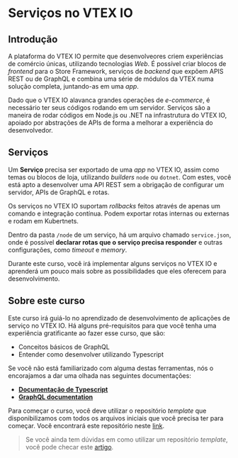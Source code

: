   # Serviços no VTEX IO

## Introdução

A plataforma do VTEX IO permite que desenvolveores criem experiências de comércio únicas, utilizando tecnologias _Web_. É possível criar blocos de _frontend_ para o Store Framework, serviços de _backend_ que expõem APIS REST ou de GraphQL e combina uma série de módulos da VTEX numa solução completa, juntando-as em uma _app_.

Dado que o VTEX IO alavanca grandes operações de _e-commerce_, é necessário ter seus códigos rodando em um servidor. Serviços são a maneira de rodar códigos em Node.js ou .NET na infrastrutura do VTEX IO, apoiado por abstrações de APIs de forma a melhorar a experiência do desenvolvedor.

## Serviços

Um **Serviço** precisa ser exportado de uma _app_ no VTEX IO, assim como temas ou blocos de loja, utilizando _builders_ `node` ou `dotnet`. Com estes, você está apto a desenvolver uma API REST sem a obrigação de configurar um servidor, APIs de GraphQL e rotas.

Os serviços no VTEX IO suportam _rollbacks_ feitos através de apenas um comando e integração contínua. Podem exportar rotas internas ou externas e rodam em Kubertnets.

Dentro da pasta `/node` de um serviço, há um arquivo chamado `service.json`, onde é possível **declarar rotas que o serviço precisa responder** e outras configurações, como _timeout_ e _memory_.

Durante este curso, você irá implementar alguns serviços no VTEX IO e aprenderá um pouco mais sobre as possibilidades que eles oferecem para desenvolvimento.

## Sobre este curso
Este curso irá guiá-lo no aprendizado de desenvolvimento de aplicações de serviço no VTEX IO. Há alguns pré-requisitos para que você tenha uma experiência gratificante ao fazer esse curso, que são:
- Conceitos básicos de GraphQL
- Entender como desenvolver utilizando Typescript

Se você não está familiarizado com alguma destas ferramentas, nós o encorajamos a dar uma olhada nas seguintes documentações:
- [**Documentação de Typescript**](https://www.typescriptlang.org/)
- [**GraphQL documentation**](https://graphql.org/learn/)

Para começar o curso, você deve utilizar o repositório _template_ que disponibilizamos com todos os arquivos iniciais que você precisa ter para começar. Você encontrará este repositório neste [link](https://github.com/vtex-trainings/service-course-template).

> Se você ainda tem dúvidas em como utilizar um repositório _template_, você pode checar este [artigo](https://developers.vtex.com/page/como-utilizar-um-reposit%C3%B3rio-template).